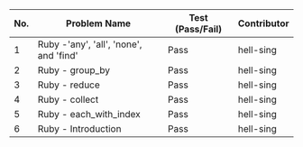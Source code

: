 
|No.| Problem Name                          | Test (Pass/Fail) | Contributor |  
|---|---------------------------------------|------------------|-------------|  
| 1 |Ruby -'any', 'all', 'none', and 'find' | Pass             | hell-sing   |  
| 2 |Ruby - group_by                        | Pass             | hell-sing   |  
| 3 |Ruby - reduce                          | Pass             | hell-sing   |  
| 4 |Ruby - collect                         | Pass             | hell-sing   |  
| 5 |Ruby - each_with_index                 | Pass             | hell-sing   |  
| 6 |Ruby - Introduction                    | Pass             | hell-sing   |  
      
